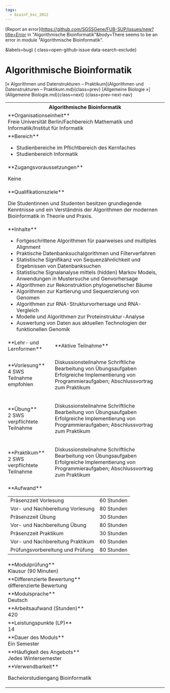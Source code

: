 ```yaml
---
tags:
  - bioinf_bsc_2012
---
```

[Report an error](https://github.com/SGSSGene/FUB-SUP/issues/new?title=Error in "Algorithmische Bioinformatik"&body=There seems to be an error in module "Algorithmische Bioinformatik".

<Describe here a slightly more detailed description of what is wrong>&labels=bug)
{ class=open-github-issue data-search-exclude}

# Algorithmische Bioinformatik

[« Algorithmen und Datenstrukturen – Praktikum](Algorithmen und Datenstrukturen – Praktikum.md){class=prev}
[Allgemeine Biologie »](Allgemeine Biologie.md){class=next}
{class=prev-next-nav}

<table markdown id="moduledesc">
<tr markdown class="moduledesc_head"><th colspan="2">Algorithmische Bioinformatik </th></tr>
<tr markdown><td colspan="2">**Organisationseinheit**   <br>Freie Universität Berlin/Fachbereich Mathematik und Informatik/Institut für Informatik</td></tr>

<tr markdown><td colspan="2">**Bereich**<br>


- Studienbereiche im Pflichtbereich des Kernfaches
- Studienbereich Informatik

</td></tr>

<tr markdown><td colspan="2">**Zugangsvoraussetzungen** <br>

Keine


</td></tr>
<tr markdown><td colspan="2">**Qualifikationsziele**    <br>

Die Studentinnen und Studenten besitzen grundlegende Kenntnisse und ein
Verständnis der Algorithmen der modernen Bioinformatik in Theorie und
Praxis.


</td></tr>
<tr markdown><td colspan="2">**Inhalte**                <br>


- Fortgeschrittene Algorithmen für paarweises und multiples Alignment
- Praktische Datenbanksuchalgorithmen und Filterverfahren
- Statistische Signifikanz von Sequenzähnlichkeit und Ergebnissen von
  Datenbanksuchen
- Statistische Signalanalyse mittels (hidden) Markov Models, Anwendungen in
  Mustersuche und Genvorhersage
- Algorithmen zur Rekonstruktion phylogenetischer Bäume
- Algorithmen zur Kartierung und Sequenzierung von Genomen
- Algorithmen zur RNA-Strukturvorhersage und RNA-Vergleich
- Modelle und Algorithmen zur Proteinstruktur-Analyse
- Auswertung von Daten aus aktuellen Technologien der funktionellen Genomik


</td></tr>

<tr markdown><td>**Lehr- und Lernformen**</td><td>**Aktive Teilnahme**</td></tr>
<tr markdown><td> **Vorlesung** <br>4 SWS <br> Teilnahme empfohlen</td><td>

Diskussionsteilnahme
Schriftliche Bearbeitung von Übungsaufgaben
Erfolgreiche Implementierung von Programmieraufgaben; Abschlussvortrag zum Praktikum
</td></tr>
<tr markdown><td> **Übung** <br>2 SWS <br> verpflichtete Teilnahme</td><td>

Diskussionsteilnahme
Schriftliche Bearbeitung von Übungsaufgaben
Erfolgreiche Implementierung von Programmieraufgaben; Abschlussvortrag zum Praktikum
</td></tr>
<tr markdown><td> **Praktikum** <br>2 SWS <br> verpflichtete Teilnahme</td><td>

Diskussionsteilnahme
Schriftliche Bearbeitung von Übungsaufgaben
Erfolgreiche Implementierung von Programmieraufgaben; Abschlussvortrag zum Praktikum
</td></tr>
<tr markdown><td colspan="2">**Aufwand**                <br>
<table class="aufwand_table">
<tr><td>Präsenzzeit Vorlesung</td><td>60 Stunden</td></tr>
<tr><td>Vor- und Nachbereitung Vorlesung</td><td>80 Stunden</td></tr>
<tr><td>Präsenzzeit Übung</td><td>30 Stunden</td></tr>
<tr><td>Vor- und Nachbereitung Übung</td><td>80 Stunden</td></tr>
<tr><td>Präsenzzeit Praktikum</td><td>30 Stunden</td></tr>
<tr><td>Vor- und Nachbereitung Praktikum</td><td>60 Stunden</td></tr>
<tr><td>Prüfungsvorbereitung und Prüfung</td><td>80 Stunden</td></tr>
</table>

</td></tr>
<tr markdown><td colspan="2">**Modulprüfung**             <br>Klausur (90 Minuten)


</td></tr>
<tr markdown><td colspan="2">**Differenzierte Bewertung** <br>differenzierte Bewertung

</td></tr>
<tr markdown><td colspan="2">**Modulsprache**             <br>Deutsch</td></tr>
<tr markdown><td colspan="2">**Arbeitsaufwand (Stunden)** <br>420</td></tr>
<tr markdown><td colspan="2">**Leistungspunkte (LP)**     <br>14</td></tr>
<tr markdown><td colspan="2">**Dauer des Moduls**         <br>Ein Semester</td></tr>
<tr markdown><td colspan="2">**Häufigkeit des Angebots**  <br>Jedes Wintersemester</td></tr>
<tr markdown><td colspan="2">**Verwendbarkeit**           <br>

Bachelorstudiengang Bioinformatik


</td></tr>

</table>
